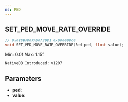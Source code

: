```yaml
---
ns: PED
---
```

## SET_PED_MOVE_RATE_OVERRIDE

```c
// 0x085BF80FA50A39D1 0x900008C6
void SET_PED_MOVE_RATE_OVERRIDE(Ped ped, float value);
```

Min: 0.0f
Max: 1.15f

```
NativeDB Introduced: v1207
```

## Parameters
* **ped**:
* **value**:
